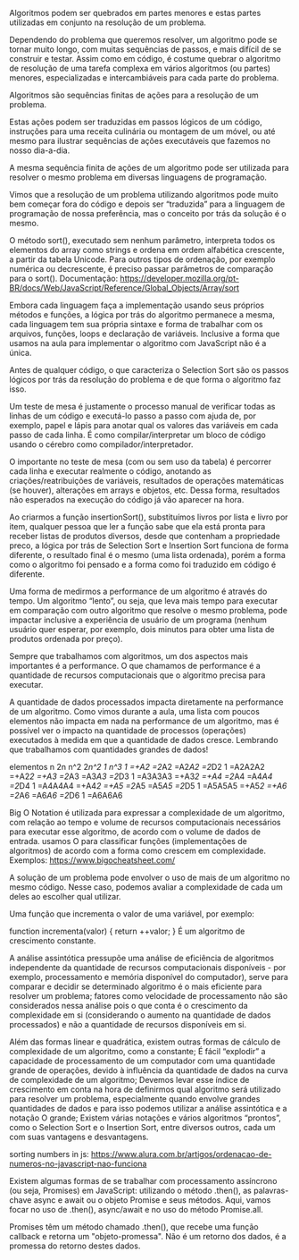 Algoritmos podem ser quebrados em partes menores e estas partes utilizadas em conjunto na resolução de um problema.

Dependendo do problema que queremos resolver, um algoritmo pode se tornar muito longo, com muitas sequências de passos, e mais difícil de se construir e testar. Assim como em código, é costume quebrar o algoritmo de resolução de uma tarefa complexa em vários algoritmos (ou partes) menores, especializadas e intercambiáveis para cada parte do problema.

Algoritmos são sequências finitas de ações para a resolução de um problema.

Estas ações podem ser traduzidas em passos lógicos de um código, instruções para uma receita culinária ou montagem de um móvel, ou até mesmo para ilustrar sequências de ações executáveis que fazemos no nosso dia-a-dia.

A mesma sequência finita de ações de um algoritmo pode ser utilizada para resolver o mesmo problema em diversas linguagens de programação.

Vimos que a resolução de um problema utilizando algoritmos pode muito bem começar fora do código e depois ser “traduzida” para a linguagem de programação de nossa preferência, mas o conceito por trás da solução é o mesmo.

O método sort(), executado sem nenhum parâmetro, interpreta todos os elementos do array como strings e ordena em ordem alfabética crescente, a partir da tabela Unicode. Para outros tipos de ordenação, por exemplo numérica ou decrescente, é preciso passar parâmetros de comparação para o sort(). Documentação: https://developer.mozilla.org/pt-BR/docs/Web/JavaScript/Reference/Global_Objects/Array/sort

Embora cada linguagem faça a implementação usando seus próprios métodos e funções, a lógica por trás do algoritmo permanece a mesma, cada linguagem tem sua própria sintaxe e forma de trabalhar com os arquivos, funções, loops e declaração de variáveis. Inclusive a forma que usamos na aula para implementar o algoritmo com JavaScript não é a única.

Antes de qualquer código, o que caracteriza o Selection Sort são os passos lógicos por trás da resolução do problema e de que forma o algoritmo faz isso.

Um teste de mesa é justamente o processo manual de verificar todas as linhas de um código e executá-lo passo a passo com ajuda de, por exemplo, papel e lápis para anotar qual os valores das variáveis em cada passo de cada linha. É como compilar/interpretar um bloco de código usando o cérebro como compilador/interpretador.

O importante no teste de mesa (com ou sem uso da tabela) é percorrer cada linha e executar realmente o código, anotando as criações/reatribuições de variáveis, resultados de operações matemáticas (se houver), alterações em arrays e objetos, etc. Dessa forma, resultados não esperados na execução do código já vão aparecer na hora.

Ao criarmos a função insertionSort(), substituímos livros por lista e livro por item, qualquer pessoa que ler a função sabe que ela está pronta para receber listas de produtos diversos, desde que contenham a propriedade preco, a lógica por trás de Selection Sort e Insertion Sort funciona de forma diferente,  o resultado final é o mesmo (uma lista ordenada), porém a forma como o algoritmo foi pensado e a forma como foi traduzido em código é diferente.

Uma forma de medirmos a performance de um algoritmo é através do tempo. Um algoritmo “lento”, ou seja, que leva mais tempo para executar em comparação com outro algoritmo que resolve o mesmo problema, pode impactar inclusive a experiência de usuário de um programa (nenhum usuário quer esperar, por exemplo, dois minutos para obter uma lista de produtos ordenada por preço).

Sempre que trabalhamos com algoritmos, um dos aspectos mais importantes é a performance.  O que chamamos de performance é a quantidade de recursos computacionais que o algoritmo precisa para executar.

A quantidade de dados processados impacta diretamente na performance de um algoritmo.  Como vimos durante a aula, uma lista com poucos elementos não impacta em nada na performance de um algoritmo, mas é possível ver o impacto na quantidade de processos (operações) executados à medida em que a quantidade de dados cresce. Lembrando que trabalhamos com quantidades grandes de dados!


elementos	n	2n	n^2	2*n^2	1	n^3
1	=+A2	=2*A2	=A2*A2	=2*D2	1	=A2A2A2
=+A2*2	=+A3	=2*A3	=A3*A3	=2*D3	1	=A3A3A3
=+A3*2	=+A4	=2*A4	=A4*A4	=2*D4	1	=A4A4A4
=+A4*2	=+A5	=2*A5	=A5*A5	=2*D5	1	=A5A5A5
=+A5*2	=+A6	=2*A6	=A6*A6	=2*D6	1	=A6A6A6


Big O Notation é utilizada para expressar a complexidade de um algoritmo, com relação ao tempo e volume de recursos computacionais necessários para executar esse algoritmo, de acordo com o volume de dados de entrada. usamos O para classificar funções (implementações de algoritmos) de acordo com a forma como crescem em complexidade. Exemplos: https://www.bigocheatsheet.com/


A solução de um problema pode envolver o uso de mais de um algoritmo no mesmo código. Nesse caso, podemos avaliar a complexidade de cada um deles ao escolher qual utilizar.

Uma função que incrementa o valor de uma variável, por exemplo:

function incrementa(valor) {
 return ++valor;
}
É um algoritmo de crescimento constante.

A análise assintótica pressupõe uma análise de eficiência de algoritmos independente da quantidade de recursos computacionais disponíveis - por exemplo, processamento e memória disponível do computador), serve para comparar e decidir se determinado algoritmo é o mais eficiente para resolver um problema; fatores como velocidade de processamento não são considerados nessa análise pois o que conta é o crescimento da complexidade em si (considerando o aumento na quantidade de dados processados) e não a quantidade de recursos disponíveis em si.


Além das formas linear e quadrática, existem outras formas de cálculo de complexidade de um algoritmo, como a constante;
É fácil “explodir” a capacidade de processamento de um computador com uma quantidade grande de operações, devido à influência da quantidade de dados na curva de complexidade de um algoritmo;
Devemos levar esse índice de crescimento em conta na hora de definirmos qual algoritmo será utilizado para resolver um problema, especialmente quando envolve grandes quantidades de dados e para isso podemos utilizar a análise assintótica e a notação O grande;
Existem várias notações e vários algoritmos “prontos”, como o Selection Sort e o Insertion Sort, entre diversos outros, cada um com suas vantagens e desvantagens.

sorting numbers in js:
https://www.alura.com.br/artigos/ordenacao-de-numeros-no-javascript-nao-funciona


Existem algumas formas de se trabalhar com processamento assíncrono (ou seja, Promises) em JavaScript: utilizando o método .then(), as palavras-chave async e await ou o objeto Promise e seus métodos. Aqui, vamos focar no uso de .then(), async/await e no uso do método Promise.all.

Promises têm um método chamado .then(), que recebe uma função callback e retorna um "objeto-promessa". Não é um retorno dos dados, é a promessa do retorno destes dados.